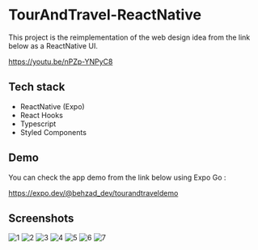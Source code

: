 # TourAndTravel-ReactNative
This project is the reimplementation of the web design idea from the link below as a ReactNative UI.

https://youtu.be/nPZp-YNPyC8

## Tech stack

- ReactNative (Expo)
- React Hooks
- Typescript
- Styled Components

## Demo
You can check the app demo from the link below using Expo Go :

https://expo.dev/@behzad_dev/tourandtraveldemo

## Screenshots
![1](https://user-images.githubusercontent.com/76188497/131332423-9abaab38-f2d0-4d4f-9d00-be7c066a429b.png)
![2](https://user-images.githubusercontent.com/76188497/131332694-e7bbf03e-c7d1-4e40-944d-ae3bd8da8100.png)
![3](https://user-images.githubusercontent.com/76188497/131332704-0f2c4c3e-78e4-44a0-88a4-e204ba5b6339.png)
![4](https://user-images.githubusercontent.com/76188497/131332714-ee706567-a67c-44af-90a3-0176a10717f9.png)
![5](https://user-images.githubusercontent.com/76188497/131332719-98710391-f2d5-417a-a1ab-0307d4ac1ba5.png)
![6](https://user-images.githubusercontent.com/76188497/131332725-d54c903c-3a6c-468a-b06a-559a127aa4b8.png)
![7](https://user-images.githubusercontent.com/76188497/131332732-b506484f-5142-4ab4-a3a1-aa63da31e853.png)

